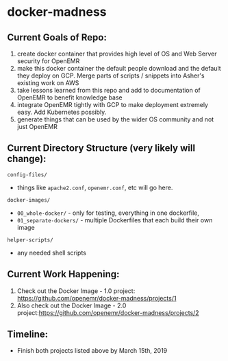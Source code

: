 # docker-madness

## Current Goals of Repo:
1. create docker container that provides high level of OS and Web Server security for OpenEMR
2. make this docker container the default people download and the default they deploy on GCP. Merge parts of scripts / snippets into Asher's existing work on AWS
3. take lessons learned from this repo and add to documentation of OpenEMR to benefit knowledge base 
4. integrate OpenEMR tightly with GCP to make deployment extremely easy. Add Kubernetes possibly.
5. generate things that can be used by the wider OS community and not just OpenEMR

## Current Directory Structure (very likely will change):
`config-files/`
  - things like `apache2.conf`, `openemr.conf`, etc will go here.

`docker-images/`
  - `00_whole-docker/` - only for testing, everything in one dockerfile, 
  - `01_separate-dockers/` - multiple Dockerfiles that each build their own image
 
`helper-scripts/`
  - any needed shell scripts 
  
## Current Work Happening:
1. Check out the Docker Image - 1.0 project: https://github.com/openemr/docker-madness/projects/1
2. Also check out the Docker Image - 2.0 project:https://github.com/openemr/docker-madness/projects/2

##  Timeline:
  - Finish both projects listed above by March 15th, 2019
